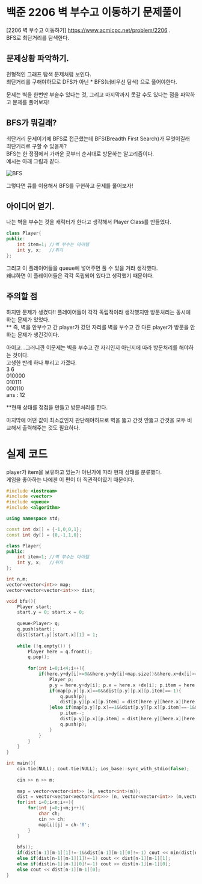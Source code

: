 백준 2206 벽 부수고 이동하기 문제풀이
===============================

[2206 벽 부수고 이동하기] <https://www.acmicpc.net/problem/2206> .     
BFS로 최단거리를 탐색한다.

## 문제상황 파악하기.  
전형적인 그래프 탐색 문제처럼 보인다.   
최단거리를 구해야하므로 DFS가 아닌 * BFS(너비우선 탐색) 으로 풀어야한다.   

문제는 벽을 한번만 부술수 있다는 것, 그리고 마지막까지 못갈 수도 있다는 점을 파악하고 문제를 풀어보자!

## BFS가 뭐길래?
최단거리 문제이기에 BFS로 접근했는데 BFS(Breadth First Search)가 무엇이길래 최단거리르 구할 수 있을까?   
BFS는 한 정점에서 가까운 곳부터 순서대로 방문하는 알고리즘이다.   
예시는 아래 그림과 같다.   

![BFS](https://user-images.githubusercontent.com/87902719/165419693-57523e72-88c1-4d79-9f30-02698ad4e546.jpeg)

그렇다면 큐를 이용해서 BFS를 구현하고 문제를 풀어보자!

## 아이디어 얻기.  
나는 벽을 부수는 것을 캐릭터가 한다고 생각해서 Player Class를 만들었다.  
```cpp
class Player{
public:
    int item=1; //벽 부수는 아이템
    int y, x;   //위치
};
```
그리고 이 플레이어들을 queue에 넣어주면 풀 수 있을 거라 생각했다.   
왜냐하면 이 플레이어들은 각각 독립되어 있다고 생각했기 때문이다.   

## 주의할 점
하지만 문제가 생겼다!! 플레이어들이 각각 독립적이라 생각했지만 방문처리는 동시에 하는 문제가 있었다.   
** 즉, 벽을 안부수고 간 player가 갔던 자리를 벽을 부수고 간 다른 player가 방문을 안하는 문제가 생긴것이다.

아이고...그러니깐 이문제는 벽을 부수고 간 자리인지 아닌지에 따라 방문처리를 해야하는 것이다.   
고생한 반례 하나 뿌리고 가겠다.   
3 6    
010000    
010111    
000110    
ans : 12    

**현재 상태를 정점을 만들고 방문처리를 한다.

마지막에 어떤 값이 최소값인지 판단해야하므로 벽을 뚫고 간것 안뚫고 간것을 모두 비교해서 출력해주는 것도 필요하다.   

# 실제 코드
player가 item을 보유하고 있는가 아닌가에 따라 현재 상태를 분류했다.   
게임을 좋아하는 나에겐 이 편이 더 직관적이였기 때문이다.  
```cpp
#include <iostream>
#include <vector>
#include <queue>
#include <algorithm>

using namespace std;

const int dx[] = {-1,0,0,1};
const int dy[] = {0,-1,1,0};

class Player{
public:
    int item=1; //벽 부수는 아이템
    int y, x;   //위치
};

int n,m;
vector<vector<int>> map;
vector<vector<vector<int>>> dist;

void bfs(){
    Player start;
    start.y = 0; start.x = 0;
    
    queue<Player> q;
    q.push(start);
    dist[start.y][start.x][1] = 1;
    
    while (!q.empty()) {
        Player here = q.front();
        q.pop();
        
        for(int i=0;i<4;i++){
            if(here.y+dy[i]>=0&&here.y+dy[i]<map.size()&&here.x+dx[i]>=0&&here.x+dx[i]<map[0].size()){
                Player p;
                p.y = here.y+dy[i]; p.x = here.x +dx[i]; p.item = here.item;
                if(map[p.y][p.x]==0&&dist[p.y][p.x][p.item]==-1){
                    q.push(p);
                    dist[p.y][p.x][p.item] = dist[here.y][here.x][here.item]+1;
                }else if(map[p.y][p.x]==1&&dist[p.y][p.x][p.item]==-1&&p.item){
                    p.item--;
                    dist[p.y][p.x][p.item] = dist[here.y][here.x][here.item]+1;
                    q.push(p);
                }
            }
        }
    }
}

int main(){
    cin.tie(NULL); cout.tie(NULL); ios_base::sync_with_stdio(false);
    
    cin >> n >> m;
    
    map = vector<vector<int>> (n, vector<int>(m));
    dist = vector<vector<vector<int>>> (n, vector<vector<int>> (m,vector<int> (2,-1)));
    for(int i=0;i<n;i++){
        for(int j=0;j<m;j++){
            char ch;
            cin >> ch;
            map[i][j] = ch-'0';
        }
    }
    
    bfs();
    if(dist[n-1][m-1][1]!=-1&&dist[n-1][m-1][0]!=-1) cout << min(dist[n-1][m-1][1],dist[n-1][m-1][0]);
    else if(dist[n-1][m-1][1]!=-1) cout << dist[n-1][m-1][1];
    else if(dist[n-1][m-1][0]!=-1) cout << dist[n-1][m-1][0];
    else cout << dist[n-1][m-1][0];
}

```
